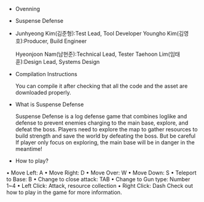 - Ovenning

- Suspense Defense

- Junhyeong Kim(김준형):Test Lead, Tool Developer
  Youngho Kim(김영호):Producer, Build Engineer

  Hyeonjoon Nam(남현준):Technical Lead, Tester
  Taehoon Lim(임태훈):Design Lead, Systems Design

- Compilation Instructions

  You can compile it after checking that all the code and the asset are downloaded properly.

- What is Suspense Defense

  Suspense Defense is a log defense game that combines loglike and defense to prevent enemies charging to the main base, explore, and defeat the boss. Players need to explore the map to gather resources to build strength and save the world by defeating the boss. But be careful If player only focus on exploring, the main base will be in danger in the meantime!

-  How to play?

•	Move Left: A
•	Move Right: D
•	Move Over: W
•	Move Down: S
•	Teleport to Base: B
•	Change to close attack: TAB
•	Change to Gun type: Number 1~4
•	Left Click:	Attack, resource collection
•	Right Click: Dash
Check out how to play in the game for more information.
